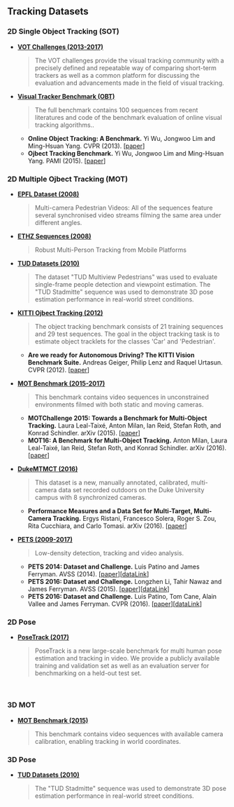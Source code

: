 ## Tracking Datasets

### 2D Single Object Tracking (SOT)

- [**VOT Challenges (2013-2017)**](http://www.votchallenge.net/index.html)

  > The VOT challenges provide the visual tracking community with a precisely defined and repeatable way of comparing short-term trackers as well as a common platform for discussing the evaluation and advancements made in the field of visual tracking.

- [**Visual Tracker Benchmark (OBT)**](http://cvlab.hanyang.ac.kr/tracker_benchmark/index.html)

  > The full benchmark contains 100 sequences from recent literatures and code of the benchmark evaluation of online visual tracking algorithms..

  - **Online Object Tracking: A Benchmark.** Yi Wu, Jongwoo Lim and Ming-Hsuan Yang. CVPR (2013). \[[paper](http://faculty.ucmerced.edu/mhyang/papers/cvpr13_benchmark.pdf)\]
  - **Ojbect Tracking Benchmark.** Yi Wu, Jongwoo Lim and Ming-Hsuan Yang. PAMI (2015). \[[paper](http://faculty.ucmerced.edu/mhyang/papers/pami15_tracking_benchmark.pdf)\] 



### 2D Multiple Ojbect Tracking (MOT)

- [**EPFL Dataset (2008)**](http://cvlab.epfl.ch/data/pom/#terrace)

  > Multi-camera Pedestrian Videos: All of the sequences feature several synchronised video streams filming the same area under different angles.

- [**ETHZ Sequences (2008)**](https://data.vision.ee.ethz.ch/cvl/aess/dataset/) 

  > Robust Multi-Person Tracking from Mobile Platforms

- [**TUD Datasets (2010)**](https://www.d2.mpi-inf.mpg.de/node/428)

  > The dataset "TUD Multiview Pedestrians" was used to evaluate single-frame people detection and viewpoint estimation. The "TUD Stadmitte" sequence was used to demonstrate 3D pose estimation performance in real-world street conditions.

- [**KITTI Ojbect Tracking (2012)**](http://www.cvlibs.net/datasets/kitti/eval_tracking.php)

  > The object tracking benchmark consists of 21 training sequences and 29 test sequences. The goal in the object tracking task is to estimate object tracklets for the classes 'Car' and 'Pedestrian'.	
  - **Are we ready for Autonomous Driving? The KITTI Vision Benchmark Suite.** Andreas Geiger, Philip Lenz and Raquel Urtasun. CVPR (2012). \[[paper](http://www.cvlibs.net/publications/Geiger2012CVPR.pdf)\]

- [**MOT Benchmark (2015-2017)**](https://motchallenge.net/)

  > This benchmark contains video sequences in unconstrained environments filmed with both static and moving cameras.

  - **MOTChallenge 2015: Towards a Benchmark for Multi-Object Tracking.** Laura Leal-Taixé, Anton Milan, Ian Reid, Stefan Roth, and Konrad Schindler. arXiv (2015). [[paper](https://arxiv.org/abs/1504.01942)\]
  - **MOT16: A Benchmark for Multi-Object Tracking.** Anton Milan, Laura Leal-Taixé, Ian Reid, Stefan Roth, and Konrad Schindler. arXiv (2016). [[paper](https://arxiv.org/abs/1603.00831)\]

- [**DukeMTMCT (2016)**](https://motchallenge.net/data/DukeMTMCT/)

  > This dataset is a new, manually annotated, calibrated, multi-camera data set recorded outdoors on the Duke University campus with 8 synchronized cameras.

  - **Performance Measures and a Data Set for Multi-Target, Multi-Camera Tracking.** Ergys Ristani, Francesco Solera, Roger S. Zou, Rita Cucchiara, and Carlo Tomasi. arXiv (2016). \[[paper](https://arxiv.org/abs/1609.01775)\]

- [**PETS (2009-2017)**](https://motchallenge.net/data/PETS2017/)

  > Low-density detection, tracking and video analysis.

  - **PETS 2014: Dataset and Challenge.** Luis Patino and James Ferryman. AVSS (2014). \[[paper](http://ieeexplore.ieee.org/document/6918694/)\]\[[dataLink](http://www.cvg.reading.ac.uk/PETS2014/)\]
  - **PETS 2016: Dataset and Challenge.** Longzhen Li, Tahir Nawaz and James Ferryman. AVSS (2015). \[[paper](http://ieeexplore.ieee.org/document/7301741/)\]\[[dataLink](http://www.cvg.reading.ac.uk/PETS2015/)\]
  - **PETS 2016: Dataset and Challenge.** Luis Patino, Tom Cane, Alain Vallee and James Ferryman. CVPR (2016). \[[paper](http://www.cv-foundation.org/openaccess/content_cvpr_2016_workshops/w20/papers/Patino_PETS_2016_Dataset_CVPR_2016_paper.pdf)\]\[[dataLink](http://www.cvg.reading.ac.uk/PETS2016/)\]



### 2D Pose

- [**PoseTrack (2017)**](https://posetrack.net/)

  > PoseTrack is a new large-scale benchmark for multi human pose estimation and tracking in video. We provide a publicly available training and validation set as well as an evaluation server for benchmarking on a held-out test set.

  ​

### 3D MOT

- [**MOT Benchmark (2015)**](https://motchallenge.net/data/3D_MOT_2015/)

  > This benchmark contains video sequences with available camera calibration, enabling tracking in world coordinates.



### 3D Pose

- [**TUD Datasets (2010)**](https://www.d2.mpi-inf.mpg.de/node/428)

  > The "TUD Stadmitte" sequence was used to demonstrate 3D pose estimation performance in real-world street conditions.
